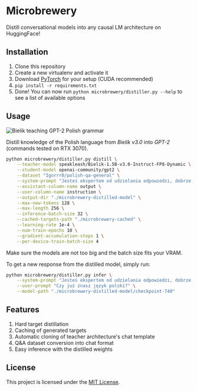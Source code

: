 # Microbrewery

Distill conversational models into any causal LM architecture on HuggingFace!

## Installation

1. Clone this repository
2. Create a new virtualenv and activate it
3. Download [PyTorch](https://pytorch.org/get-started/locally/) for your setup (CUDA recommended)
4. `pip install -r requirements.txt`
5. Done! You can now run `python microbrewery/distiller.py --help` to see a list of available options

## Usage

![Bielik teaching GPT-2 Polish grammar](assets/Bielik_teaching-GPT2.png)

Distill knowledge of the Polish language from _Bielik v3.0_ into _GPT-2_ (commands tested on RTX 3070).

```sh
python microbrewery/distiller.py distill \
    --teacher-model speakleash/Bielik-1.5B-v3.0-Instruct-FP8-Dynamic \
    --student-model openai-community/gpt2 \
    --dataset "Igorrr0/polish-qa-general" \
    --system-prompt "Jesteś ekspertem od udzielania odpowiedzi, dobrze znającym język polski. Odpowiadaj krótko, konwersacyjnie, zgodnie z prawdą." \
    --assistant-column-name output \
    --user-column-name instruction \
    --output-dir "./microbrewery-distilled-model" \
    --max-new-tokens 128 \
    --max-length 256 \
    --inference-batch-size 32 \
    --cached-targets-path "./microbrewery-cached" \
    --learning-rate 1e-4 \
    --num-train-epochs 10 \
    --gradient-accumulation-steps 1 \
    --per-device-train-batch-size 4
```

Make sure the models are not too big and the batch size fits your VRAM.

To get a new response from the distilled model, simply run:

```sh
python microbrewery/distiller.py infer \
    --system-prompt "Jesteś ekspertem od udzielania odpowiedzi, dobrze znającym język polski. Odpowiadaj krótko, konwersacyjnie, zgodnie z prawdą." \
    --user-prompt "Czy już znasz język polski?" \
    --model-path "./microbrewery-distilled-model/checkpoint-740"
```

## Features

1. Hard target distillation
2. Caching of generated targets
3. Automatic cloning of teacher architecture's chat template
4. Q&A dataset conversion into chat format
5. Easy inference with the distilled weights

## License

This project is licensed under the [MIT License](LICENSE.md).
